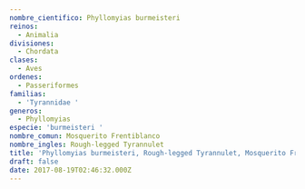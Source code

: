 ```yaml
---
nombre_cientifico: Phyllomyias burmeisteri
reinos:
  - Animalia
divisiones:
  - Chordata
clases:
  - Aves
ordenes:
  - Passeriformes
familias:
  - 'Tyrannidae '
generos:
  - Phyllomyias
especie: 'burmeisteri '
nombre_comun: Mosquerito Frentiblanco
nombre_ingles: Rough-legged Tyrannulet
title: 'Phyllomyias burmeisteri, Rough-legged Tyrannulet, Mosquerito Frentiblanco'
draft: false
date: 2017-08-19T02:46:32.000Z
---
```


